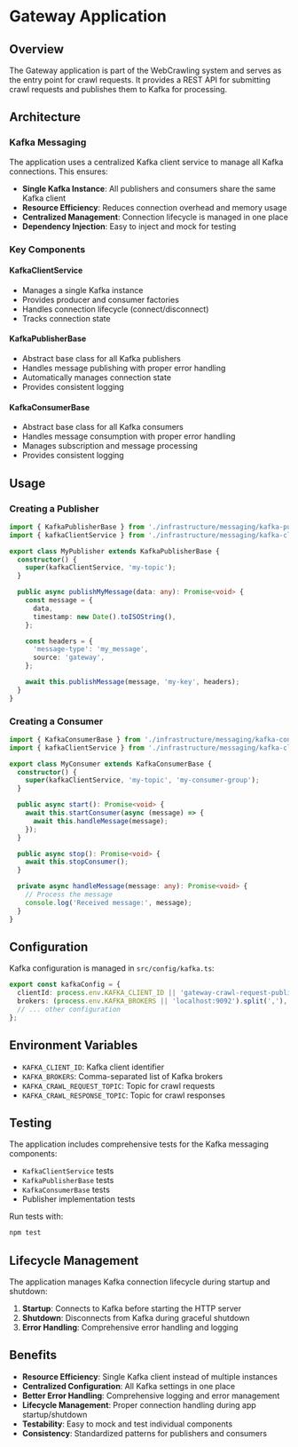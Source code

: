 # Gateway Application

## Overview

The Gateway application is part of the WebCrawling system and serves as the entry point for crawl requests. It provides a REST API for submitting crawl requests and publishes them to Kafka for processing.

## Architecture

### Kafka Messaging

The application uses a centralized Kafka client service to manage all Kafka connections. This ensures:

- **Single Kafka Instance**: All publishers and consumers share the same Kafka client
- **Resource Efficiency**: Reduces connection overhead and memory usage
- **Centralized Management**: Connection lifecycle is managed in one place
- **Dependency Injection**: Easy to inject and mock for testing

### Key Components

#### KafkaClientService

- Manages a single Kafka instance
- Provides producer and consumer factories
- Handles connection lifecycle (connect/disconnect)
- Tracks connection state

#### KafkaPublisherBase

- Abstract base class for all Kafka publishers
- Handles message publishing with proper error handling
- Automatically manages connection state
- Provides consistent logging

#### KafkaConsumerBase

- Abstract base class for all Kafka consumers
- Handles message consumption with proper error handling
- Manages subscription and message processing
- Provides consistent logging

## Usage

### Creating a Publisher

```typescript
import { KafkaPublisherBase } from './infrastructure/messaging/kafka-publisher.base';
import { kafkaClientService } from './infrastructure/messaging/kafka-client.service';

export class MyPublisher extends KafkaPublisherBase {
  constructor() {
    super(kafkaClientService, 'my-topic');
  }

  public async publishMyMessage(data: any): Promise<void> {
    const message = {
      data,
      timestamp: new Date().toISOString(),
    };

    const headers = {
      'message-type': 'my_message',
      source: 'gateway',
    };

    await this.publishMessage(message, 'my-key', headers);
  }
}
```

### Creating a Consumer

```typescript
import { KafkaConsumerBase } from './infrastructure/messaging/kafka-consumer.base';
import { kafkaClientService } from './infrastructure/messaging/kafka-client.service';

export class MyConsumer extends KafkaConsumerBase {
  constructor() {
    super(kafkaClientService, 'my-topic', 'my-consumer-group');
  }

  public async start(): Promise<void> {
    await this.startConsumer(async (message) => {
      await this.handleMessage(message);
    });
  }

  public async stop(): Promise<void> {
    await this.stopConsumer();
  }

  private async handleMessage(message: any): Promise<void> {
    // Process the message
    console.log('Received message:', message);
  }
}
```

## Configuration

Kafka configuration is managed in `src/config/kafka.ts`:

```typescript
export const kafkaConfig = {
  clientId: process.env.KAFKA_CLIENT_ID || 'gateway-crawl-request-publisher',
  brokers: (process.env.KAFKA_BROKERS || 'localhost:9092').split(','),
  // ... other configuration
};
```

## Environment Variables

- `KAFKA_CLIENT_ID`: Kafka client identifier
- `KAFKA_BROKERS`: Comma-separated list of Kafka brokers
- `KAFKA_CRAWL_REQUEST_TOPIC`: Topic for crawl requests
- `KAFKA_CRAWL_RESPONSE_TOPIC`: Topic for crawl responses

## Testing

The application includes comprehensive tests for the Kafka messaging components:

- `KafkaClientService` tests
- `KafkaPublisherBase` tests
- `KafkaConsumerBase` tests
- Publisher implementation tests

Run tests with:

```bash
npm test
```

## Lifecycle Management

The application manages Kafka connection lifecycle during startup and shutdown:

1. **Startup**: Connects to Kafka before starting the HTTP server
2. **Shutdown**: Disconnects from Kafka during graceful shutdown
3. **Error Handling**: Comprehensive error handling and logging

## Benefits

- **Resource Efficiency**: Single Kafka client instead of multiple instances
- **Centralized Configuration**: All Kafka settings in one place
- **Better Error Handling**: Comprehensive logging and error management
- **Lifecycle Management**: Proper connection handling during app startup/shutdown
- **Testability**: Easy to mock and test individual components
- **Consistency**: Standardized patterns for publishers and consumers
